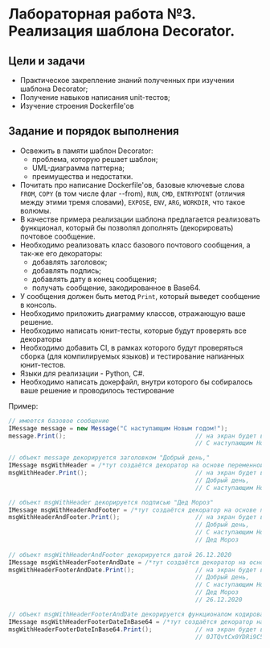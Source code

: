 # Лабораторная работа №3. Реализация шаблона Decorator.

## Цели и задачи
- Практическое закрепление знаний полученных при изучении шаблона Decorator;
- Получение навыков написания unit-тестов;
- Изучение строения Dockerfile'ов

## Задание и порядок выполнения
- Освежить в памяти шаблон Decorator:
   - проблема, которую решает шаблон;
   - UML-диаграмма паттерна;
   - преимущества и недостатки.
- Почитать про написание Dockerfile'ов, базовые ключевые слова `FROM`, `COPY` (в том числе флаг --from), `RUN`, `CMD`, `ENTRYPOINT` (отличия между этими тремя словами), `EXPOSE`, `ENV`, `ARG`, `WORKDIR`, что такое волюмы. 
- В качестве примера реализации шаблона предлагается реализовать функционал, который бы позволял дополнять (декорировать) почтовое сообщение.
- Необходимо реализовать класс базового почтового сообщения, а так-же его декораторы:
  - добавлять заголовок;
  - добавлять подпись;
  - добавлять дату в конец сообщения;
  - получать сообщение, закодированное в Base64.
- У сообщения должен быть метод `Print`, который выведет сообщение в консоль.
- Необходимо приложить диаграмму классов, отражающую ваше решение.
- Необходимо написать юнит-тесты, которые будут проверять все декораторы
- Необходимо добавить CI, в рамках которого будут проверяться сборка (для компилируемых языков) и тестирование напианных юнит-тестов.
- Языки для реализации - Python, C#.
- Необходимо написать докерфайл, внутри которого бы собиралось ваше решение и проводилось тестирование

Пример:
```cs
// имеется базовое сообщение
IMessage message = new Message("С наступающим Новым годом!");
message.Print();                                    // на экран будет выведено:
                                                    // С наступающим Новым годом!

// объект message декорируется заголовком "Добрый день,"
IMessage msgWithHeader = /*тут создаётся декоратор на основе переменной message*/
msgWithHeader.Print();                              // на экран будет выведено: 
                                                    // Добрый день,
                                                    // С наступающим Новым годом!

// объект msgWithHeader декорируется подписью "Дед Мороз"
IMessage msgWithHeaderAndFooter = /*тут создаётся декоратор на основе переменной msgWithHeader*/
msgWithHeaderAndFooter.Print();                     // на экран будет выведено: 
                                                    // Добрый день,
                                                    // С наступающим Новым годом!
                                                    // Дед Мороз
                                                    
// объект msgWithHeaderAndFooter декорируется датой 26.12.2020
IMessage msgWithHeaderFooterAndDate = /*тут создаётся декоратор на основе переменной msgWithHeaderAndFooter*/
msgWithHeaderFooterAndDate.Print();                 // на экран будет выведено: 
                                                    // Добрый день,
                                                    // С наступающим Новым годом!
                                                    // Дед Мороз
                                                    // 26.12.2020

// объект msgWithHeaderFooterAndDate декорируется функционалом кодирования в Base64
IMessage msgWithHeaderFooterDateInBase64 = /*тут создаётся декоратор на основе переменной msgWithHeaderFooterAndDate*/
msgWithHeaderFooterDateInBase64.Print();            // на экран будет выведено: 
                                                    // 0JTQvtCx0YDRi9C5INC00LXQvdGMLA0K0KEg0L3QsNGB0YLRg9C/0LDRjtGJ0LjQvCDQndC+0LLRi9C8INCz0L7QtNC+0LwhDQrQlNC10LQg0JzQvtGA0L7Qtw0KMjYuMTIuMjAyMA==
```